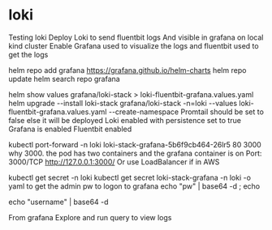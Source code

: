 # loki
Testing loki
Deploy Loki to send fluentbit logs
And visible in grafana 
on local kind cluster
Enable Grafana used to visualize the logs  and fluentbit used to get the logs

helm repo add grafana https://grafana.github.io/helm-charts	
helm repo update
helm search repo grafana


helm show values grafana/loki-stack > loki-fluentbit-grafana.values.yaml
helm upgrade --install loki-stack grafana/loki-stack -n=loki --values loki-fluentbit-grafana.values.yaml --create-namespace
Promtail should be set to false else it will be deployed 
Loki enabled with persistence set to true 
Grafana is enabled
Fluentbit enabled



kubectl port-forward -n loki loki-stack-grafana-5b6f9cb464-26lr5 80 3000
why 3000.
the pod has two containers and the grafana container is on
 Port:           3000/TCP
http://127.0.0.1:3000/
Or use LoadBalancer if in AWS 

kubectl get secret -n loki 
kubectl get secret loki-stack-grafana -n loki -o yaml
to get the admin pw to logon to grafana
echo "pw" | base64 -d ; echo

echo "username" | base64 -d

From grafana 
Explore and run query to view logs 
